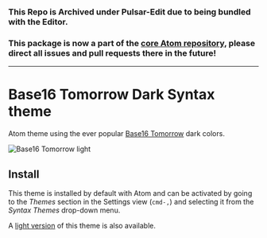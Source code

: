 ### This Repo is Archived under Pulsar-Edit due to being bundled with the Editor.

### This package is now a part of the [core Atom repository](https://github.com/atom/atom/tree/master/packages/base16-tomorrow-dark-theme), please direct all issues and pull requests there in the future!

---

# Base16 Tomorrow Dark Syntax theme

Atom theme using the ever popular [Base16 Tomorrow](http://chriskempson.github.io/base16/#tomorrow) dark colors.

![Base16 Tomorrow light](https://cloud.githubusercontent.com/assets/378023/10118589/f108a568-64b6-11e5-8438-eb34dc9b40a1.png)


## Install

This theme is installed by default with Atom and can be activated by going to the _Themes_ section in the Settings view (`cmd-,`) and selecting it from the _Syntax Themes_ drop-down menu.

A
[light version](https://github.com/atom/base16-tomorrow-light-theme) of this theme is also available.
